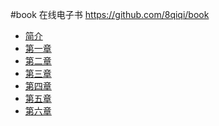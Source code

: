 #book
在线电子书 https://github.com/8qiqi/book
- [简介](README.md)
- [第一章](ch01.md)
- [第二章](ch02.md)
- [第三章](ch03.md)
- [第四章](ch04.md)
- [第五章](ch05.md)
- [第六章](ch06.md)
